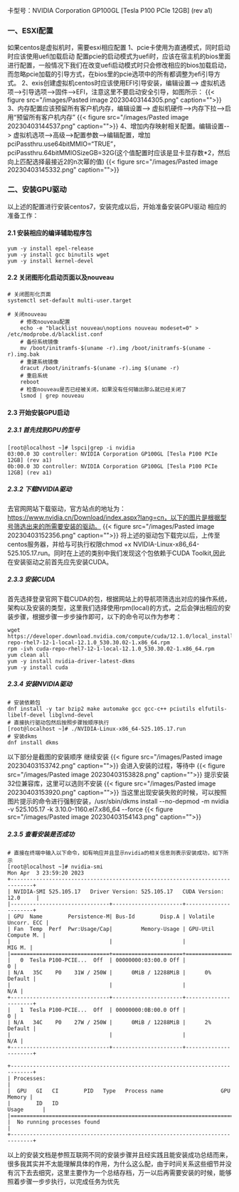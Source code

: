 卡型号：NVIDIA Corporation GP100GL [Tesla P100 PCIe 12GB] (rev a1)
### 一、ESXI配置
如果centos是虚拟机时，需要esxi相应配置
	1、pcie卡使用为直通模式，同时启动时应该使用uefi加载启动
			配置pcie的启动模式为uefi时，应该在宿主机的bios里面进行配置，一般情况下我们在改变uefi启动模式时只会修改相应的bios加载启动，而忽略pcie加载的引导方式，在bios里的pcie选项中的所有都调整为efi引导方式。
	2、exis创建虚拟机centos时应该使用EFI引导安装，编辑设置--> 虚拟机选项-->引导选项-->固件-->EFI，注意这里不要启动安全引导，如图所示：
	{{< figure src="/images/Pasted image 20230403144305.png" caption="">}}
	3、内存配置应该预留所有客户机内存，编辑设置--> 虚拟机硬件-->内存下拉-->启用“预留所有客户机内存”
	{{< figure src="/images/Pasted image 20230403144537.png" caption="">}}
	4、增加内存映射相关配置。编辑设置--> 虚拟机选项-->高级-->配置参数-->编辑配置，增加pciPassthru.use64bitMMIO=“TRUE”，pciPassthru.64bitMMIOSizeGB=32G(这个值配置时应该是显卡显存数*2，然后向上匹配选择最接近2的n次幂的值)
	{{< figure src="/images/Pasted image 20230403145332.png" caption="">}}
	

### 二、安装GPU驱动
以上述的配置进行安装centos7，安装完成以后，开始准备安装GPU驱动
相应的准备工作：
#### 2.1 安装相应的编译辅助程序包
```shell
yum -y install epel-release
yum -y install gcc binutils wget
yum -y install kernel-devel

```
#### 2.2 关闭图形化启动页面以及nouveau
```shell
# 关闭图形化页面
systemctl set-default multi-user.target

# 关闭nouveau
	# 修改nouveau配置
	echo -e "blacklist nouveau\noptions nouveau modeset=0" > /etc/modprobe.d/blacklist.conf
	# 备份系统镜像
	mv /boot/initramfs-$(uname -r).img /boot/initramfs-$(uname -r).img.bak
	# 重建系统镜像
	dracut /boot/initramfs-$(uname -r).img $(uname -r)
	# 重启系统
	reboot
	# 检查nouveau是否已经被关闭，如果没有任何输出那么就已经关闭了
	lsmod | grep nouveau

```
#### 2.3 开始安装GPU启动
##### 2.3.1 首先找到GPU的型号
```shell
[root@localhost ~]# lspci|grep -i nvidia
03:00.0 3D controller: NVIDIA Corporation GP100GL [Tesla P100 PCIe 12GB] (rev a1)
0b:00.0 3D controller: NVIDIA Corporation GP100GL [Tesla P100 PCIe 12GB] (rev a1)
```
##### 2.3.2 下载NVIDIA驱动
去官网网站下载驱动，官方站点的地址为：https://www.nvidia.cn/Download/index.aspx?lang=cn，以下的图片是根据型号筛选出来的所需要安装的驱动。
{{< figure src="/images/Pasted image 20230403152356.png" caption="">}}
将上述的驱动包下载完以后，上传至centos服务器，并给与可执行权限chmod +x NVIDIA-Linux-x86_64-525.105.17.run。同时在上述的类别中我们发现这个包依赖于CUDA Toolkit,因此在安装驱动之前首先应先安装CUDA。
##### 2.3.3 安装CUDA
首先选择登录官网下载CUDA的包，根据网站上的导航项筛选出对应的操作系统，架构以及安装的类型，这里我们选择使用rpm(local)的方式，之后会弹出相应的安装步骤，根据步骤一步步操作即可，以下的命令可以作为参考：
```shell
wget https://developer.download.nvidia.com/compute/cuda/12.1.0/local_installers/cuda-repo-rhel7-12-1-local-12.1.0_530.30.02-1.x86_64.rpm
rpm -ivh cuda-repo-rhel7-12-1-local-12.1.0_530.30.02-1.x86_64.rpm
yum clean all
yum -y install nvidia-driver-latest-dkms
yum -y install cuda
```
##### 2.3.4 安装NVIDIA驱动
```shell
# 安装依赖包
dnf install -y tar bzip2 make automake gcc gcc-c++ pciutils elfutils-libelf-devel libglvnd-devel
# 直接执行驱动包然后按照步骤按顺序执行
[root@localhost ~]# ./NVIDIA-Linux-x86_64-525.105.17.run
# 安装dkms
dnf install dkms
```
以下部分是截图的安装顺序
继续安装
{{< figure src="/images/Pasted image 20230403153742.png" caption="">}}
会进入安装的过程，等待中
{{< figure src="/images/Pasted image 20230403153828.png" caption="">}}
提示安装32位兼容库，这里可以选则不安装
{{< figure src="/images/Pasted image 20230403153920.png" caption="">}}
当这里出现安装失败的时候，可以按照图片提示的命令进行强制安装，/usr/sbin/dkms install --no-depmod -m nvidia -v 525.105.17 -k 3.10.0-1160.el7.x86_64 --force
{{< figure src="/images/Pasted image 20230403154143.png" caption="">}}
##### 2.3.5 查看安装是否成功
```shell
# 直接在终端中输入以下命令，如有响应并且显示nvidia的相关信息则表示安装成功，如下所示
[root@localhost ~]# nvidia-smi
Mon Apr  3 23:59:20 2023       
+-----------------------------------------------------------------------------+
| NVIDIA-SMI 525.105.17   Driver Version: 525.105.17   CUDA Version: 12.0     |
|-------------------------------+----------------------+----------------------+
| GPU  Name        Persistence-M| Bus-Id        Disp.A | Volatile Uncorr. ECC |
| Fan  Temp  Perf  Pwr:Usage/Cap|         Memory-Usage | GPU-Util  Compute M. |
|                               |                      |               MIG M. |
|===============================+======================+======================|
|   0  Tesla P100-PCIE...  Off  | 00000000:03:00.0 Off |                    0 |
| N/A   35C    P0    31W / 250W |      0MiB / 12288MiB |      0%      Default |
|                               |                      |                  N/A |
+-------------------------------+----------------------+----------------------+
|   1  Tesla P100-PCIE...  Off  | 00000000:0B:00.0 Off |                    0 |
| N/A   34C    P0    27W / 250W |      0MiB / 12288MiB |      2%      Default |
|                               |                      |                  N/A |
+-------------------------------+----------------------+----------------------+
                                                                               
+-----------------------------------------------------------------------------+
| Processes:                                                                  |
|  GPU   GI   CI        PID   Type   Process name                  GPU Memory |
|        ID   ID                                                   Usage      |
|=============================================================================|
|  No running processes found                                                 |
+-----------------------------------------------------------------------------+
```

以上的安装文档是参照互联网不同的安装步骤并且经实践且能安装成功总结而来，很多我其实并不太能理解具体的作用，为什么这么配，由于时间关系这些细节并没有沉下去去细究，这里主要作为一个总结存档，万一以后再需要安装的时候，能够照着步骤一步步执行，以完成任务为优先